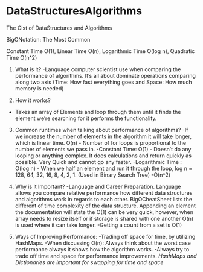 # DataStructuresAlgorithms
 The Gist of DataStructures and Algorithms

BigONotation: The Most Common

Constant Time O(1),
Linear Time O(n),
Logarithmic Time O(log n),
Quadratic Time O(n^2)

1. What is it?
-Language computer scientist use when comparing the performance of algorithms.
It’s all about dominate operations comparing along two axis (Time: How fast everything goes and Space: How much memory is needed)

2. How it works?
- Takes an array of Elements and loop through them until it finds the element we’re searching for it performs the functionality.

3. Common runtimes when talking about performance of algorithms?
-If we increase the number of elements in the algorithm it will take longer, which is linear time. O(n) - Number of for loops is proportional to the number of elements we pass in.
-Constant Time: O(1) - Doesn’t do any looping or anything complex. It does calculations and return quickly as possible. Very Quick and cannot go any faster.
-Logarithmic Time : O(log n) - When we half an element and run it through the loop, log n = 128, 64, 32, 16, 8, 4, 2, 1. (Used in Binary Search Tree)
-O(n^2)

4. Why is it Important?
-Language and Career Preparation. Language allows you compare relative performance how different data structures and algorithms work in regards to each other. BigOCheatSheet lists the different of time complexity of the data structure. Appending an element the documentation will state the O(1) can be very quick, however, when array needs to resize itself or if storage is shared with one another O(n) is used where it can take longer.
-Getting a count from a set is O(1)

5. Ways of Improving Performance:
-Trading off space for time, by utilizing HashMaps.
-When discussing O(n): Always think about the worst case performance always it shows how the algorithm works.
-Always try to trade off time and space for performance improvements.
*HashMaps and Dictionaries are important for swapping for time and space*
